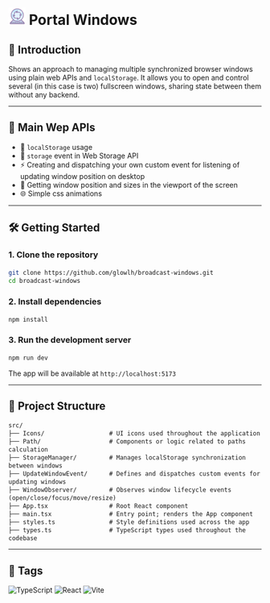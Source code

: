 # <img src="./public/logo.png" width="34px" alt="" /> Portal Windows

## 📖 Introduction
Shows an approach to managing multiple synchronized browser windows using plain 
web APIs and `localStorage`. It allows you to open and control several (in this case is two) fullscreen windows, 
sharing state between them without any backend. 

---

## 🚀 Main Wep APIs

- 📡 `localStorage` usage
- 🎨 `storage` event in Web Storage API
- ⚡ Creating and dispatching your own custom event for listening of updating window position on desktop
- 🔧 Getting window position and sizes in the viewport of the screen
- 🌐 Simple css animations

---

## 🛠️ Getting Started

### 1. Clone the repository

```bash
git clone https://github.com/glowlh/broadcast-windows.git
cd broadcast-windows
```

### 2. Install dependencies

```bash
npm install
```

### 3. Run the development server

```bash
npm run dev
```

The app will be available at `http://localhost:5173`

---

## 📁 Project Structure

```
src/
├── Icons/                  # UI icons used throughout the application
├── Path/                   # Components or logic related to paths calculation
├── StorageManager/         # Manages localStorage synchronization between windows
├── UpdateWindowEvent/      # Defines and dispatches custom events for updating windows
├── WindowObserver/         # Observes window lifecycle events (open/close/focus/move/resize)
├── App.tsx                 # Root React component
├── main.tsx                # Entry point; renders the App component
├── styles.ts               # Style definitions used across the app
├── types.ts                # TypeScript types used throughout the codebase
```
---

## 🧷 Tags

![TypeScript](https://img.shields.io/badge/-TypeScript-3178c6?logo=typescript&logoColor=white&style=for-the-badge)
![React](https://img.shields.io/badge/react-%2320232a.svg?style=for-the-badge&logo=react&logoColor=%2361DAFB)
![Vite](https://img.shields.io/badge/vite-%23646CFF.svg?style=for-the-badge&logo=vite&logoColor=white)

